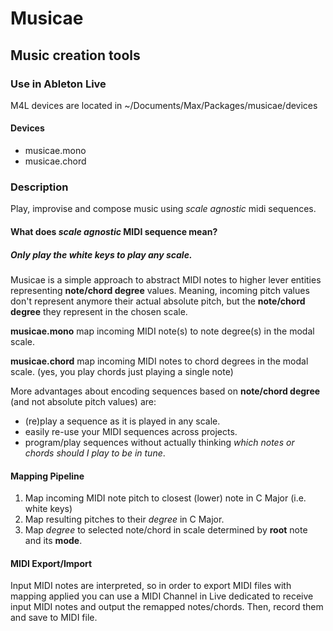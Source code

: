# Musicae
## Music creation tools

### Use in Ableton Live
M4L devices are located in ~/Documents/Max/Packages/musicae/devices

#### Devices
- musicae.mono
- musicae.chord

### Description

Play, improvise and compose music using *scale agnostic* midi sequences.

#### What does *scale agnostic* MIDI sequence mean?

##### **Only** play the **white keys** to play any scale.

Musicae is a simple approach to abstract MIDI notes to higher lever entities representing **note/chord degree** values. Meaning, incoming pitch values don't represent anymore their actual absolute pitch, but the **note/chord degree** they represent in the chosen scale.

**musicae.mono** map incoming MIDI note(s) to note degree(s) in the modal scale.

**musicae.chord** map incoming MIDI notes to chord degrees in the modal scale. (yes, you play chords just playing a single note)

More advantages about encoding sequences based on **note/chord degree**  (and not absolute pitch values) are:
- (re)play a sequence as it is played in any scale.
- easily re-use your MIDI sequences across projects.
- program/play sequences without actually thinking *which notes or chords should I play to be in tune*.

#### Mapping Pipeline

1. Map incoming MIDI note pitch to closest (lower) note in C Major (i.e. white keys)
2. Map resulting pitches to their *degree* in C Major.
3. Map *degree* to selected note/chord in scale determined by **root** note and its **mode**.

#### MIDI Export/Import

Input MIDI notes are interpreted, so in order to export MIDI files with mapping applied you can use a MIDI Channel in Live dedicated to receive input MIDI notes and output the remapped notes/chords. Then, record them and save to MIDI file.
